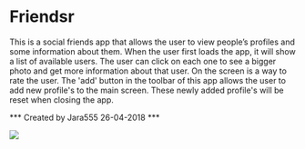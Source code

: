 # Friendsr

This is a social friends app that allows the user to view people’s profiles and some information about them. When the user first loads the app, it will show a list of available users. The user can click on each one to see a bigger photo and get more information about that user. On the screen is a way to rate the user. The 'add' button in the toolbar of this app allows the user to add new profile's to the main screen. These newly added profile's will be reset when closing the app. 

*** Created by Jara555 26-04-2018 ***

![](../master/doc/friendsr.png)
